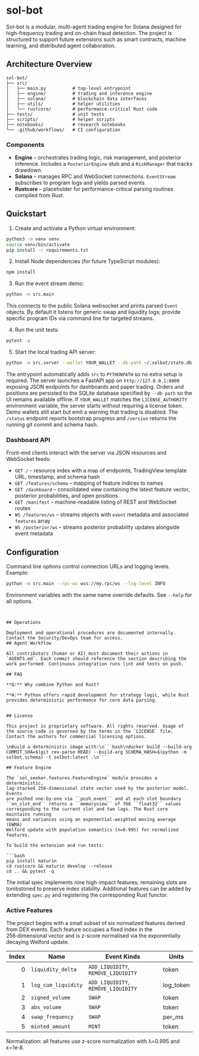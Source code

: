 # sol-bot

Sol-bot is a modular, multi-agent trading engine for Solana designed for high-frequency trading and on-chain fraud detection. The project is structured to support future extensions such as smart contracts, machine learning, and distributed agent collaboration.

## Architecture Overview

```
sol-bot/
├── src/
│   ├── main.py          # top-level entrypoint
│   ├── engine/          # trading and inference engine
│   ├── solana/          # blockchain data interfaces
│   ├── utils/           # helper utilities
│   └── rustcore/        # performance-critical Rust code
├── tests/               # unit tests
├── scripts/             # helper scripts
├── notebooks/           # research notebooks
└── .github/workflows/   # CI configuration
```

### Components
* **Engine** – orchestrates trading logic, risk management, and posterior inference. Includes a `PosteriorEngine` stub and a `RiskManager` that tracks drawdown.
* **Solana** – manages RPC and WebSocket connections. `EventStream` subscribes to program logs and yields parsed events.
* **Rustcore** – placeholder for performance-critical parsing routines compiled from Rust.

## Quickstart

1. Create and activate a Python virtual environment:

```bash
python3 -m venv venv
source venv/bin/activate
pip install -r requirements.txt
```

2. Install Node dependencies (for future TypeScript modules):

```bash
npm install
```

3. Run the event stream demo:

```bash
python -m src.main
```

This connects to the public Solana websocket and prints parsed `Event` objects. By
default it listens for generic swap and liquidity logs; provide specific program
IDs via command line for targeted streams.

4. Run the unit tests:

```bash
pytest -q
```

5. Start the local trading API server:

```bash
python -m src.server --wallet YOUR_WALLET --db-path ~/.solbot/state.db
```

The entrypoint automatically adds ``src`` to ``PYTHONPATH`` so no extra setup is
required. The server launches a FastAPI app on `http://127.0.0.1:8000` exposing
JSON endpoints for dashboards and paper trading. Orders and positions are
persisted to the SQLite database specified by `--db-path` so the UI remains
available offline. If ``YOUR_WALLET`` matches the ``LICENSE_AUTHORITY``
environment variable, the server starts without requiring a license token. Demo
wallets still start but emit a warning that trading is disabled. The `/status`
endpoint reports bootstrap progress and `/version` returns the running git
commit and schema hash.

### Dashboard API

Front-end clients interact with the server via JSON resources and WebSocket feeds:

* `GET /` – resource index with a map of endpoints, TradingView template URL, timestamp, and schema hash
* `GET /features/schema` – mapping of feature indices to names
* `GET /dashboard` – consolidated view containing the latest feature vector, posterior probabilities, and open positions
* `GET /manifest` – machine-readable listing of REST and WebSocket routes
* `WS /features/ws` – streams objects with `event` metadata and associated `features` array
* `WS /posterior/ws` – streams posterior probability updates alongside event metadata

## Configuration

Command line options control connection URLs and logging levels. Example:

```bash
python -m src.main --rpc-ws wss://my.rpc/ws --log-level INFO
```

Environment variables with the same name override defaults. See `--help` for all options.
```


## Operations

Deployment and operational procedures are documented internally. Contact the Security/DevOps team for access.
## Agent Workflow

All contributors (human or AI) must document their actions in `AGENTS.md`. Each commit should reference the section describing the work performed. Continuous integration runs lint and tests on push.

## FAQ

**Q:** Why combine Python and Rust?

**A:** Python offers rapid development for strategy logic, while Rust provides deterministic performance for core data parsing.


## License

This project is proprietary software. All rights reserved. Usage of the source code is governed by the terms in the `LICENSE` file. Contact the authors for commercial licensing options.

\nBuild a deterministic image with:\n```bash\ndocker build --build-arg COMMIT_SHA=$(git rev-parse HEAD) --build-arg SCHEMA_HASH=$(python -m solbot.schema) -t solbot:latest .\n```

## Feature Engine

The `sol_seeker.features.FeatureEngine` module provides a deterministic,
lag-stacked 256‑dimensional state vector used by the posterior model. Events
are pushed one-by-one via ``push_event`` and at each slot boundary
``on_slot_end`` returns a ``memoryview`` of 768 ``float32`` values
corresponding to the current slot and two lags. The Rust core maintains running
means and variances using an exponential-weighted moving average (EWMA)
Welford update with population semantics (λ=0.995) for normalized features.

To build the extension and run tests:

```bash
pip install maturin
cd rustcore && maturin develop --release
cd .. && pytest -q
```

The initial spec implements nine high-impact features; remaining slots are
tombstoned to preserve index stability. Additional features can be added by
extending ``spec.py`` and registering the corresponding Rust functor.

### Active Features

The project begins with a small subset of six normalized features derived from
DEX events. Each feature occupies a fixed index in the 256‑dimensional vector
and is z-score normalised via the exponentially decaying Welford update.

| Index | Name               | Event Kinds                         | Units     |
|------:|-------------------|-------------------------------------|-----------|
| 0     | `liquidity_delta`  | `ADD_LIQUIDITY`, `REMOVE_LIQUIDITY` | token     |
| 1     | `log_cum_liquidity`| `ADD_LIQUIDITY`, `REMOVE_LIQUIDITY` | log_token |
| 2     | `signed_volume`    | `SWAP`                              | token     |
| 3     | `abs_volume`       | `SWAP`                              | token     |
| 4     | `swap_frequency`   | `SWAP`                              | per_ms    |
| 5     | `minted_amount`    | `MINT`                              | token     |

Normalization: all features use z-score normalization with λ=0.995 and ε=1e‑8.
